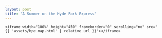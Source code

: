 ```yaml
---
layout: post
title: "A Summer on the Hyde Park Express"
---
```


<div class="container">

    <iframe width="100%" height="450" frameborder="0" scrolling="no" src="{{ 'assets/hpe_map.html' | relative_url }}"></iframe>

</div> <!-- /.container -->
